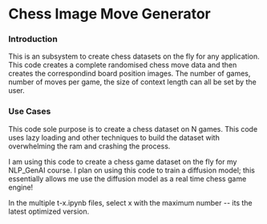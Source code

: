 # Chess Image Move Generator

### Introduction
This is an subsystem to create chess datasets on the fly for any application. This code creates a complete randomised chess move data and then creates the correspondind board position images. The number of games, number of moves per game, the size of context length can all be set by the user. 

### Use Cases
This code sole purpose is to create a chess dataset on N games. This code uses lazy loading and other techniques to build the dataset with overwhelming the ram and crashing the process. 

I am using this code to create a chess game dataset on the fly for my NLP_GenAI course. I plan on using this code to train a diffusion model; this essentially allows me use the diffusion model as a real time chess game engine!

In the multiple t-x.ipynb files, select x with the maximum number -- its the latest optimized version.
